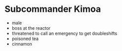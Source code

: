 Subcommander Kimoa
==================
* male
* boss at the reactor
* threatened to call an emergency to get doubleshifts
* poisoned tea
* cinnamon